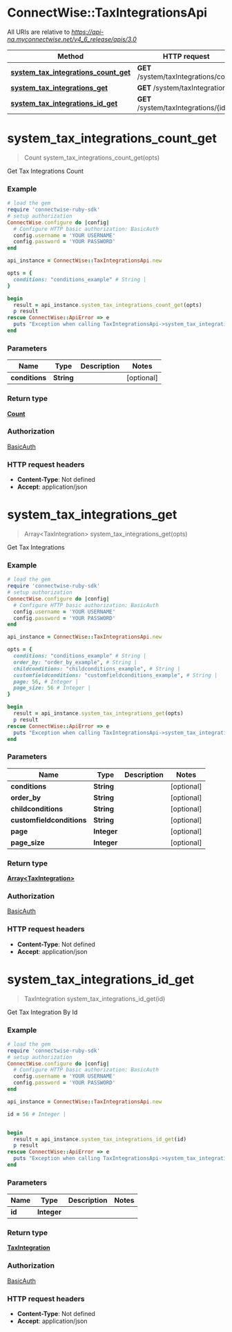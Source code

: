 # ConnectWise::TaxIntegrationsApi

All URIs are relative to *https://api-na.myconnectwise.net/v4_6_release/apis/3.0*

Method | HTTP request | Description
------------- | ------------- | -------------
[**system_tax_integrations_count_get**](TaxIntegrationsApi.md#system_tax_integrations_count_get) | **GET** /system/taxIntegrations/count | 
[**system_tax_integrations_get**](TaxIntegrationsApi.md#system_tax_integrations_get) | **GET** /system/taxIntegrations | 
[**system_tax_integrations_id_get**](TaxIntegrationsApi.md#system_tax_integrations_id_get) | **GET** /system/taxIntegrations/{id} | 


# **system_tax_integrations_count_get**
> Count system_tax_integrations_count_get(opts)



Get Tax Integrations Count

### Example
```ruby
# load the gem
require 'connectwise-ruby-sdk'
# setup authorization
ConnectWise.configure do |config|
  # Configure HTTP basic authorization: BasicAuth
  config.username = 'YOUR USERNAME'
  config.password = 'YOUR PASSWORD'
end

api_instance = ConnectWise::TaxIntegrationsApi.new

opts = { 
  conditions: "conditions_example" # String | 
}

begin
  result = api_instance.system_tax_integrations_count_get(opts)
  p result
rescue ConnectWise::ApiError => e
  puts "Exception when calling TaxIntegrationsApi->system_tax_integrations_count_get: #{e}"
end
```

### Parameters

Name | Type | Description  | Notes
------------- | ------------- | ------------- | -------------
 **conditions** | **String**|  | [optional] 

### Return type

[**Count**](Count.md)

### Authorization

[BasicAuth](../README.md#BasicAuth)

### HTTP request headers

 - **Content-Type**: Not defined
 - **Accept**: application/json



# **system_tax_integrations_get**
> Array&lt;TaxIntegration&gt; system_tax_integrations_get(opts)



Get Tax Integrations

### Example
```ruby
# load the gem
require 'connectwise-ruby-sdk'
# setup authorization
ConnectWise.configure do |config|
  # Configure HTTP basic authorization: BasicAuth
  config.username = 'YOUR USERNAME'
  config.password = 'YOUR PASSWORD'
end

api_instance = ConnectWise::TaxIntegrationsApi.new

opts = { 
  conditions: "conditions_example" # String | 
  order_by: "order_by_example", # String | 
  childconditions: "childconditions_example", # String | 
  customfieldconditions: "customfieldconditions_example", # String | 
  page: 56, # Integer | 
  page_size: 56 # Integer | 
}

begin
  result = api_instance.system_tax_integrations_get(opts)
  p result
rescue ConnectWise::ApiError => e
  puts "Exception when calling TaxIntegrationsApi->system_tax_integrations_get: #{e}"
end
```

### Parameters

Name | Type | Description  | Notes
------------- | ------------- | ------------- | -------------
 **conditions** | **String**|  | [optional] 
 **order_by** | **String**|  | [optional] 
 **childconditions** | **String**|  | [optional] 
 **customfieldconditions** | **String**|  | [optional] 
 **page** | **Integer**|  | [optional] 
 **page_size** | **Integer**|  | [optional] 

### Return type

[**Array&lt;TaxIntegration&gt;**](TaxIntegration.md)

### Authorization

[BasicAuth](../README.md#BasicAuth)

### HTTP request headers

 - **Content-Type**: Not defined
 - **Accept**: application/json



# **system_tax_integrations_id_get**
> TaxIntegration system_tax_integrations_id_get(id)



Get Tax Integration By Id

### Example
```ruby
# load the gem
require 'connectwise-ruby-sdk'
# setup authorization
ConnectWise.configure do |config|
  # Configure HTTP basic authorization: BasicAuth
  config.username = 'YOUR USERNAME'
  config.password = 'YOUR PASSWORD'
end

api_instance = ConnectWise::TaxIntegrationsApi.new

id = 56 # Integer | 


begin
  result = api_instance.system_tax_integrations_id_get(id)
  p result
rescue ConnectWise::ApiError => e
  puts "Exception when calling TaxIntegrationsApi->system_tax_integrations_id_get: #{e}"
end
```

### Parameters

Name | Type | Description  | Notes
------------- | ------------- | ------------- | -------------
 **id** | **Integer**|  | 

### Return type

[**TaxIntegration**](TaxIntegration.md)

### Authorization

[BasicAuth](../README.md#BasicAuth)

### HTTP request headers

 - **Content-Type**: Not defined
 - **Accept**: application/json



